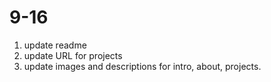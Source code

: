 # 9-16 
1. update readme
2. update URL for projects
3. update images and descriptions for intro, about, projects.